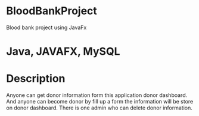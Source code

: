 # BloodBankProject
Blood bank project using JavaFx 

# Java, JAVAFX, MySQL

# Description
Anyone can get donor information form this application donor dashboard. And anyone can become donor by fill up a form the information will be store on donor dashboard. There is one admin who can delete donor information.
